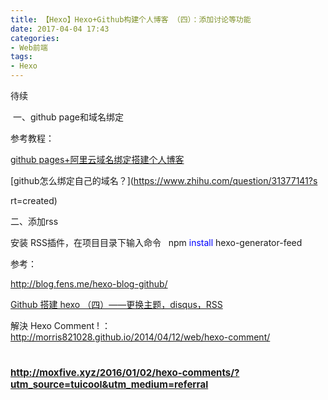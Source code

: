 ```yaml
---
title: 【Hexo】Hexo+Github构建个人博客 （四）：添加讨论等功能
date: 2017-04-04 17:43
categories:
- Web前端
tags:
- Hexo
---
```


待续

 一、github page和域名绑定

参考教程：

[github pages+阿里云域名绑定搭建个人博客](http://www.cnblogs.com/olddoublemoon/p/6629398.html)

[github怎么绑定自己的域名？](https://www.zhihu.com/question/31377141?s
<!--more-->
rt=created)

二、添加rss

安装 RSS插件，在项目目录下输入命令   <span class="cnblogs_code">npm <span style="color: #0000ff">install</span> hexo-generator-feed</span> 

参考：

http://blog.fens.me/hexo-blog-github/

<span class="link_title">[Github 搭建 hexo （四）——更换主题，disqus，RSS ](http://blog.csdn.net/u010053344/article/details/50701191)</span>

<span class="link_title">解決 Hexo Comment ! ：http://morris821028.github.io/2014/04/12/web/hexo-comment/</span>

# <span style="font-size: 15px">http://moxfive.xyz/2016/01/02/hexo-comments/?utm_source=tuicool&utm_medium=referral</span>